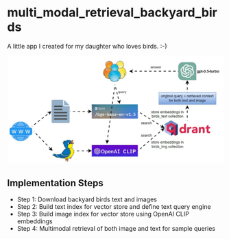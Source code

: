 # multi_modal_retrieval_backyard_birds

A little app I created for my daughter who loves birds. :-)

![multimodal-backyard-birds.gif](multimodal-backyard-birds.gif)

## Implementation Steps
* Step 1: Download backyard birds text and images
* Step 2: Build text index for vector store and define text query engine
* Step 3: Build image index for vector store using OpenAI CLIP embeddings
* Step 4: Multimodal retrieval of both image and text for sample queries
